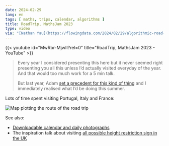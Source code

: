 ```yaml
---
date: 2024-02-29
lang: en
tags: [ maths, trips, calendar, algorithms ]
title: RoadTrip, MathsJam 2023
type: video
via: "[Nathan Yau](https://flowingdata.com/2024/02/29/algorithmic-road-trip-to-visit-a-street-named-after-each-day-of-the-year/)"
---
```


{{< youtube id="MwRbr-MjwII?rel=0" title="RoadTrip, MathsJam 2023 - YouTube" >}}

> Every year I considered presenting this here but it never seemed right presenting you all this unless I’d actually visited everyday of the year. And that would too much work for a 5 min talk.
>
> But last year, Adam [set a precedent for this kind of thing](https://www.mathsjam.com/assets/talks/2022/C%20Adam%20Townsend%20-%20How%20tall%20is%20that%20bridge.pdf) and I immediately realised what I’d be doing this summer.

Lots of time spent visiting Portugal, Italy and France: 

![Map plotting the route of the road trip](route.png)

See also:

* [Downloadable calendar and daily photographs](http://www.benguin.co.uk/2023/index.html)
* The inspiration talk about visiting [all possible height restriction sign in the UK](https://adamtownsend.com/heighthunt/)

